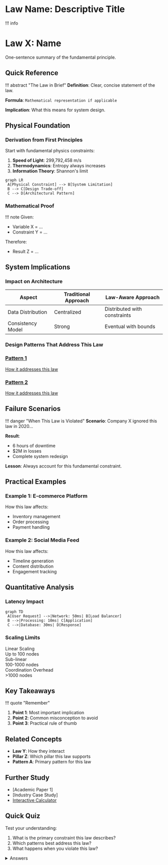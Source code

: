 # Law Name: Descriptive Title

!!! info
 <h1 class="hero-title">Law X: Name</h1>
 <p class="hero-subtitle">
 One-sentence summary of the fundamental principle.
 </p>

## Quick Reference

!!! abstract "The Law in Brief"
 **Definition**: Clear, concise statement of the law.

 **Formula**: `Mathematical representation if applicable`

 **Implication**: What this means for system design.

## Physical Foundation

### Derivation from First Principles

Start with fundamental physics constraints:

1. **Speed of Light**: 299,792,458 m/s
2. **Thermodynamics**: Entropy always increases
3. **Information Theory**: Shannon's limit

```mermaid
graph LR
 A[Physical Constraint] --> B[System Limitation]
 B --> C[Design Trade-off]
 C --> D[Architectural Pattern]
```

### Mathematical Proof

!!! note
 Given:
 - Variable X = ...
 - Constraint Y = ...

 Therefore:
 - Result Z = ...

## System Implications

### Impact on Architecture

<table class="responsive-table">
<thead>
 <tr>
 <th>Aspect</th>
 <th>Traditional Approach</th>
 <th>Law-Aware Approach</th>
 </tr>
</thead>
<tbody>
 <tr>
 <td data-label="Aspect">Data Distribution</td>
 <td data-label="Traditional">Centralized</td>
 <td data-label="Law-Aware">Distributed with constraints</td>
 </tr>
 <tr>
 <td data-label="Aspect">Consistency Model</td>
 <td data-label="Traditional">Strong</td>
 <td data-label="Law-Aware">Eventual with bounds</td>
 </tr>
</tbody>
</table>

### Design Patterns That Address This Law

<div class="grid" markdown>
 <a href="../../patterns/pattern-1/" class="pattern-card">
 <h3 class="pattern-card__title">Pattern 1</h3>
 <p class="pattern-card__description">How it addresses this law</p>
 </a>
 <a href="../../patterns/pattern-2/" class="pattern-card">
 <h3 class="pattern-card__title">Pattern 2</h3>
 <p class="pattern-card__description">How it addresses this law</p>
 </a>
</div>

## Failure Scenarios

!!! danger "When This Law is Violated"
 **Scenario**: Company X ignored this law in 2020...

 **Result**: 
 - 6 hours of downtime
 - $2M in losses
 - Complete system redesign

 **Lesson**: Always account for this fundamental constraint.

## Practical Examples

### Example 1: E-commerce Platform

How this law affects:
- Inventory management
- Order processing
- Payment handling

### Example 2: Social Media Feed

How this law affects:
- Timeline generation
- Content distribution
- Engagement tracking

## Quantitative Analysis

### Latency Impact

```mermaid
graph TD
 A[User Request] -->|Network: 50ms| B[Load Balancer]
 B -->|Processing: 10ms| C[Application]
 C -->|Database: 30ms| D[Response]
```

### Scaling Limits

<div class="grid" markdown>
 <div class="card">
 <div class="card__title">Linear Scaling</div>
 Up to 100 nodes
 </div>
 <div class="card">
 <div class="card__title">Sub-linear</div>
 100-1000 nodes
 </div>
 <div class="card">
 <div class="card__title">Coordination Overhead</div>
 >1000 nodes
 </div>
</div>

## Key Takeaways

!!! quote "Remember"
 1. **Point 1**: Most important implication
 2. **Point 2**: Common misconception to avoid
 3. **Point 3**: Practical rule of thumb

## Related Concepts

- **Law Y**: How they interact
- **Pillar Z**: Which pillar this law supports
- **Pattern A**: Primary pattern for this law

## Further Study

- [Academic Paper 1]
- [Industry Case Study]
- [Interactive Calculator](/tools/law-x-calculator/)

## Quick Quiz

Test your understanding:

1. What is the primary constraint this law describes?
2. Which patterns best address this law?
3. What happens when you violate this law?

<details>
<summary>Answers</summary>

1. Answer 1
2. Answer 2
3. Answer 3

</details>